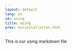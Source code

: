 ```yaml
---
layout: default
lang: es
id: using
title: Using
prev: es/installation.html
---
```


This is our using markdown file
